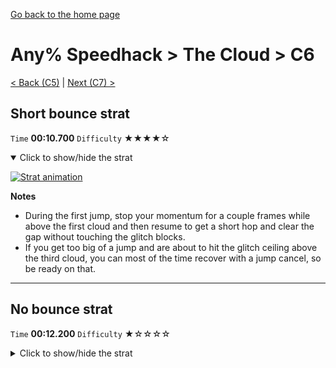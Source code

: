 [Go back to the home page](https://github.com/Doublevil/scbspeedrun)

# Any% Speedhack > The Cloud > C6

[< Back (C5)](https://github.com/Doublevil/scbspeedrun/blob/main/levels/any_sh/C/C5.md) | [Next (C7) >](https://github.com/Doublevil/scbspeedrun/blob/main/levels/any_sh/C/C7.md)

## Short bounce strat

`Time` **00:10.700** `Difficulty` ★★★★☆
<details open>
  <summary>Click to show/hide the strat</summary>

  [![Strat animation](https://github.com/Doublevil/scbspeedrun/blob/main/media/levels/C/C6_ShortBounce.webp)](https://github.com/Doublevil/scbspeedrun/blob/main/media/levels/C/C6_ShortBounce.mp4?raw=true)

  **Notes**
  - During the first jump, stop your momentum for a couple frames while above the first cloud and then resume to get a short hop and clear the gap without touching the glitch blocks.
  - If you get too big of a jump and are about to hit the glitch ceiling above the third cloud, you can most of the time recover with a jump cancel, so be ready on that.
</details>

---
## No bounce strat

`Time` **00:12.200** `Difficulty` ★☆☆☆☆
<details>
  <summary>Click to show/hide the strat</summary>

  [![Strat animation](https://github.com/Doublevil/scbspeedrun/blob/main/media/levels/C/C6_NoBounce.webp)](https://github.com/Doublevil/scbspeedrun/blob/main/media/levels/C/C6_NoBounce.mp4?raw=true)

  **Notes**
  - Jump at the right timing (use the little clouds in the background as a clue) to land directly on the third cloud.
</details>
